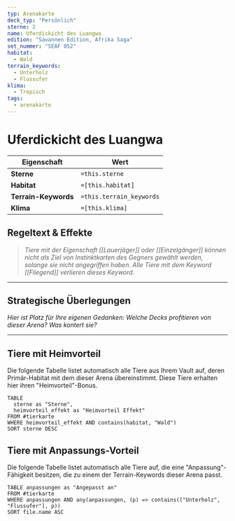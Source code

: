```yaml
---
typ: Arenakarte
deck_typ: "Persönlich"
sterne: 2
name: Uferdickicht des Luangwa
edition: "Savannen Edition, Afrika Saga"
set_nummer: "SEAF 052"
habitat:
  - Wald
terrain_keywords:
  - Unterholz
  - Flussufer
klima:
  - Tropisch
tags:
  - arenakarte
---
```


# Uferdickicht des Luangwa

| Eigenschaft | Wert |
|---|---|
| **Sterne** | `=this.sterne` |
| **Habitat** | `=[this.habitat]` |
| **Terrain-Keywords** | `=this.terrain_keywords` |
| **Klima** | `=[this.klima]` |

## Regeltext & Effekte

> *Tiere mit der Eigenschaft [[Lauerjäger]] oder [[Einzelgänger]] können nicht als Ziel von Instinktkarten des Gegners gewählt werden, solange sie nicht angegriffen haben. Alle Tiere mit dem Keyword [[Fliegend]] verlieren dieses Keyword.*

---
## Strategische Überlegungen

*Hier ist Platz für Ihre eigenen Gedanken: Welche Decks profitieren von dieser Arena? Was kontert sie?*

---
## Tiere mit Heimvorteil

Die folgende Tabelle listet automatisch alle Tiere aus Ihrem Vault auf, deren Primär-Habitat mit dem dieser Arena übereinstimmt. Diese Tiere erhalten hier ihren "Heimvorteil"-Bonus.

```dataview
TABLE
  sterne as "Sterne",
  heimvorteil_effekt as "Heimvorteil Effekt"
FROM #tierkarte
WHERE heimvorteil_effekt AND contains(habitat, "Wald")
SORT sterne DESC
```

## Tiere mit Anpassungs-Vorteil

Die folgende Tabelle listet automatisch alle Tiere auf, die eine "Anpassung"-Fähigkeit besitzen, die zu einem der Terrain-Keywords dieser Arena passt.

``` dataview
TABLE anpassungen as "Angepasst an"
FROM #tierkarte
WHERE anpassungen AND any(anpassungen, (p) => contains(["Unterholz", "Flussufer"], p))
SORT file.name ASC
